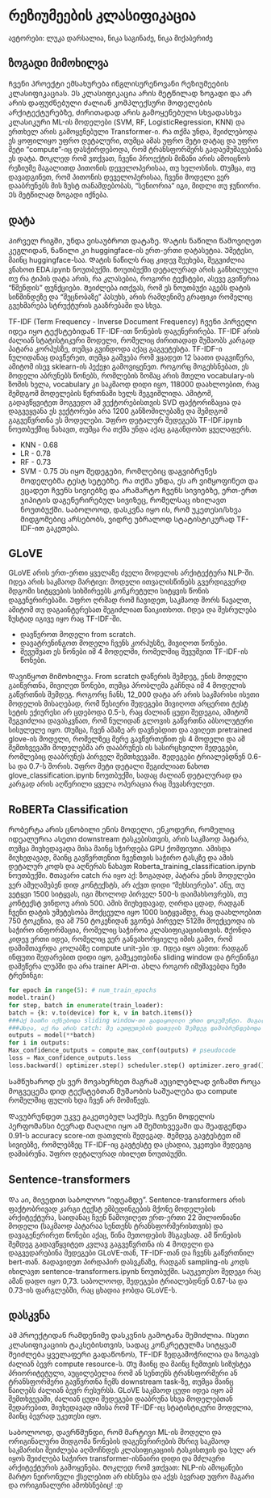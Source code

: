 # რეზიუმეების კლასიფიკაცია
ავტორები: ლუკა დარსალია, ნიკა საგინაძე, ნიკა მიქაბერიძე
## ზოგადი მიმოხილვა
Ჩვენი პროექტი ემსახურება ინგლისურენოვანი რეზიუმეების კლასიფიკაციას. Ეს კლასიფიკაცია არის მეტწილად ზოგადი და არ არის დაფუძნებული ძალიან კომპლექსური მოდელების არქიტექტურებზე, ძირითადად არის გამოყენებული სხვადასხვა კლასიკური ML-ის მოდელები (SVM, RF, LogisticRegression, KNN) და ერთხელ არის გამოყენებული Transformer-ი. Რა თქმა უნდა, შეიძლებოდა ეს ყოფილიყო უფრო დეტალური, თუმცა ამას უფრო მეტი დატაც და უფრო მეტი “compute”-იც დასჭირდებოდა, რომ ტრანსფორმერს გადაემუშავებინა ეს დატა. Მოკლედ რომ ვთქვათ, ჩვენი პროექტის მიზანი არის ამოიცნოს რეზიუმე მაგალითდ პითონის დეველოპერისაა, თუ ხელოსნის. Თუმცა, თუ დავადგინეთ, რომ პითონის დეველოპერისაა, ჩვენი მოდელი ვერ დააბრუნებს მის ზუსტ თანამდებობას, “სენიორია” იგი, მიდლი თუ ჯუნიორი. Ეს მეტწილად ზოგადი იქნება.

## დატა
Პირველ რიგში, უნდა ვისაუბროთ დატაზე. Დატის ნაწილი წამოვიღეთ კეგლიდან, ნაწილი კი huggingface-ის ერთ-ერთი დატასეტია. Უმეტესი, მაინც huggingface-საა. Დატის ნაწილს რაც კიდევ შეეხება, შეგვიძლია ვნახოთ EDA.ipynb ნოუთბუქში. Ნოუთბუქში დეტალურად არის განხილული თუ რა ტიპის დატა არის, რა კლასებია, როგორი ტექსტები, ასევე გვიწერია “წმენდის” ფუნქციები. Შეიძლება ითქვას, რომ ეს ნოუთბუქი აგებს დატის სიწმინდეზე და “შეცნობაზე” პასუხს, არის რამდენიმე გრაფიკი რომელიც გვეხმარება სტრუქტურის გააზრებაში და სხვა.

TF-IDF (Term Frequency - Inverse Document Frequency)
Ჩვენი პირველი იდეა იყო ტექსტებიდან TF-IDF-ით წონების დაგენერირება. TF-IDF არის ძალიან სტატისტიკური მოდელი, რომელიც ძირითადად მუშაობს კარგად პატარა კორპუსზე, თუმცა გვინდოდა აქაც გაგვეტესტა. TF-IDF-ი ნულიდანაც დავწერეთ, თუმცა გაშვება რომ ვცადეთ 12 საათი დაგვიწერა, ამიტომ ისევ sklearn-ის პექეჯი გამოვიყენეთ. 
Როგორც მოგეხსნებათ, ეს მოდელი აბრუნებს წონებს, რომლების ზომაც არის მთელი vocabulary-ის ზომის ხელა, vocabulary კი საკმაოდ დიდი იყო, 118000 დაახლოებით, რაც შემდგომ მოდელების წვრთნაში ხელს შეგვიშლიდა. Ამიტომ, გადავწყვიტეთ მოგვედო ამ ვექტორებისთვის SVD ფაქტორიზაცია და დაგვეყვანა ეს ვექტორები არა 1200 განზომილებაზე და შემდგომ გაგვეწვრთნა ეს მოდელები.
Უფრო დეტალურ შედეგებს TF-IDF.ipynb ნოუთბუქშიც ნახავთ, თუმცა რა თქმა უნდა აქაც გაგანდობთ ყველაფერს. 
- KNN - 0.68
- LR - 0.78
- RF - 0.73
- SVM - 0.75
Ეს იყო შედეგები, რომლებიც დაგვიბრუნეს მოდელებმა ტესტ სეტებზე. Რა თქმა უნდა, ეს არ ვიმყოფინეთ და ვცადეთ ჩვენს სივიებზე და არამარტო ჩვენს სივიებზე, ერთ-ერთ ჯიპიტის დაგენერირებულ სივიზეც, რომელსაც იხილავთ ნოუთბუქში. Საბოლოოდ, დასკვნა იყო ის, რომ უკეთესი/სხვა მიდგომებიც არსებობს, ვიდრე უბრალოდ სტატისტიკურად TF-IDF-ით გაკეთება.


## GLoVE
GLoVE არის ერთ-ერთი ყველაზე ძველი მოდელის არქიტექტურა NLP-ში. Იდეა არის საკმაოდ მარტივი: მოდელი ითვალისწინებს გვერდიგვერდ მდგომი სიტყვების სიხშირეებს კონკრეტული სიტყვის წონის დაგენერირებაში. Უფრო ღრმად რომ ჩავიდეთ, საკმაოდ შორს წავალთ, ამიტომ თუ დაგაინტერესათ შეგიძლიათ წაიკითხოთ.
Იდეა და შესრულება ზუსტად იგივე იყო რაც TF-IDF-ში. 
- დავწეროთ მოდელი from scratch.
- დავატრენინგოთ მოდელი ჩვენს კორპუსზე, მივიღოთ წონები.
- შევუშვათ ეს წონები იმ 4 მოდელში, რომელშიც შევუშვით TF-IDF-ის წონები.

Დავიწყოთ მიმოხილვა. From scratch დაწერის შემდეგ, ენის მოდელი გაიწვრთნა, მივიღეთ წონები, თუმცა პრობლემა გაჩნდა იმ 4 მოდელის გაწვრთნის შემდეგ. Როგორც ჩანს, 12_000 დატა არ არის საკმარისი ისეთი მოდელის მისაღებად, რომ წესიერი შედეგები მივიღოთ არცერთი ტესტ სეტის ექიურესი არ ცდებოდა 0.5-ს, რაც ძალიან ცუდი შედეგია, ამიტომ შეგვიძლია დავასკვნათ, რომ ნულიდან გლოვის გაწვრთნა აბსოლუტური სისულელე იყო. Თუმცა, ჩვენ ამაზე არ დავნებდით და ავიღეთ pretrained glove-ის მოდელი, რომელზეც მერე გავწვრთენით ეს 4 მოდელი და ამ შემთხვევაში მოდელებმა არ დააბრუნეს ის სასირცხვილო შედეგები, რომლებიც დააბრუნეს პირველ შემთხვევაში. Შედეგები ტრიალებდნენ 0.6-სა და 0.7-ს შორის. Უფრო მეტი დეტალი შეგიძლიათ ნახოთ glove_classification.ipynb ნოუთბუქში, სადაც ძალიან დეტალურად და კარგად არის აღწერილი ყველა ოპერაცია რაც შევასრულეთ.


## RoBERTa Classification
Რობერტა არის ცნობილი ენის მოდელი, ენკოდერი, რომელიც იდეალურია ასეთი downstream ტასკებისთვის, არის საკმაოდ პატარა, თუმცა მიუხედავადა მისა მაინც სჭირდება GPU ქომფიუთი. Ამისდა მიუხედავად, მაინც გავწვრთენით ჩვენთვის საჭირო ტასკზე და ამის დეტალურ კოდს და აღწერას ნახავთ Roberta_training_classification.ipynb ნოუთბუქში. Მთავარი catch რა იყო აქ: ზოგადად, პატარა ენის მოდელები ვერ ამუღამებენ დიდ კონტექსტს, არ აქვთ დიდი “მეხსიერება”. Ანუ, თუ ვეტყვი 1500 სიტყვას, იგი მხოლოდ პირველ 500-ს დაიმახსოვრებს, თუ კონტექსტ ვინდოუ არის 500. Ამის მიუხედავად, ღირდა ცდად, რადგან ჩვენი დატის უმეტესობა მოქცეული იყო 1000 სიტყვამდე, რაც დაახლოებით 750 ტოკენია, და ამ 750 ტოკენიდან ვგონებ პირველ 512ში მოექცეოდა ის საჭირო ინფორმაცია, რომელიც საჭიროა კლასიფიკაციისთვის. Მქონდა კიდევ ერთი იდეა, რომელიც ვერ განვახორციელე იმის გამო, რომ დამიმთავრდა კოლაბზე compute unit-ები :დ.
Იდეა იყო ასეთი: რადგან ინფუთი შედარებით დიდი იყო, გამეკეთებინა sliding window და ტრენინგი დამეწერა ლუპში და არა trainer API-თ. Ახლა როგორ იმუშავებდა ჩემი ტრენინგი:
```python
for epoch in range(5): # num_train_epochs 
model.train() 
for step, batch in enumerate(train_loader): 
batch = {k: v.to(device) for k, v in batch.items()} 
###Აქ ბათჩი იქნებოდა sliding window-თი გადაყოლილი ერთი დოკუმენტი. Მაგალითად, თუ იყო 1000 სიტყვა, კონტექსტი მექნებოდა 500, ვინდოუ კი მექნებოდა 250, მექნებოდა დაახლოებით ასეთი საბოლოო ბეთჩი:[[0:500],[250:750],[500:1000]].
###Ახლა, აქ რა არის catch: მე აუთფუთების დათვლის შემდეგ დამიბრუნდებოდა ლოგიტები, ანუ ალბათობები და შემიძლია დავთვალო ლოგიკურად მოდელის “confidence” მაგ კონკრეტულ აუთფუთზე. Ამის შემდეგ, ბეთჩიდან რომელზეც დამიბრუნდებოდა აუთფუთი ყველაზე დიდი ქონფიდენსით, ჩავთვლიდი, რომ ეგ არის ჩემი ნამდვილი აუთფუთი და მხოლოდ ამის შემდგომ ვიზამდი loss.backward-ს.
outputs = model(**batch)
for i in outputs:
Max_confidence_outputs = compute_max_conf(outputs) # pseudocode 
loss = Max_confidence_outputs.loss 
loss.backward() optimizer.step() scheduler.step() optimizer.zero_grad()
```
Სამწუხაროდ ეს ვერ მოვახერხეთ მაგრამ აუცილებლად ვიზამთ როცა მოგვეცემა დიდ ტექსტებთან მუშაობის საშუალება და compute რომელშიც ფულის ხდა ჩვენ არ მომიწევს.

Დავუბრუნდეთ უკვე გაკეთებულ საქმეს. Ჩვენი მოდელის პერფომანსი ბევრად მაღალი იყო ამ შემთხვევაში და შეადგენდა 0.91-ს accuracy score-ით დათვლის შედეგად. Შემდეგ გავტესტეთ იმ სივიებზე, რომლებზეც TF-IDF-იც გავტესტე და ცხადია, უკეთესი შედეგიც დამიბრუნა. Უფრო დეტალურად იხილეთ ნოუთბუქში.


## Sentence-transformers
Და აი, მივედით საბოლოო “იდეამდე”. Sentence-transformers არის ფაქტობრივად კარგი ტექსტ ემბედინგების მქონე მოდელების არქიტექტურა, საიდანაც ჩვენ წამოვიღეთ ერთ-ერთი 22 მილიონიანი მოდელი (საკმაოდ პატარაა სენთენს ტრანსფორმერისთვის) და დავაგენერირეთ წონები აქაც, წინა მეთოდების მსგავსად. Ამ წონების შემდეგ გადავწყვიტეთ კვლავ გაგვეწვრთნა ის 4 მოდელი და დაგვედარებინა შედეგები GLoVE-თან, TF-IDF-თან და ჩვენს გაწვრთნილ bert-თან.
Გადავიდეთ პირდაპირ დასვკნაზე, რადგან sampling-ის კოდს იხილავთ sentence-transformers.ipynb ნოუთბუქში.
Საუკეთესო შედეგი რაც ამან დადო იყო 0,73. Საბოლოოდ, შედეგები ტრიალებდნენ 0.67-სა და 0.73-ის ფარგლებში, რაც ცხადია ჯობდა GLoVE-ს. 


## დასკვნა

Ამ პროექტიდან რამდენიმე დასკვნის გამოტანა შემიძლია.
Ისეთი კლასიფიკაციის ტაკსებისთვის, სადაც კონკრეტულმა სიტყვამ შეიძლება ყველაფერი გადაწონოს, TF-IDF ზედგამოჭრილია და ზოგავს ძალიან ბევრ compute resource-ს.
Თუ მაინც და მაინც ჩემთვის სიზუსტეა პრიორიტეტული, აუცილებელია რომ ან სენთენს ტრანსფორმერი ან ტრანსფორმერი გავწვრთნა ჩემს downstream task-ზე, თუმცა მაინც წაიღებს ძალიან ბევრ რესურსს.
GLoVE საკმაოდ ცუდი იდეა იყო ამ შემთხვევაში, ძალიან ცუდი შედეგები დააბრუნა სხვა მოდელებთან შედარებით, მიუხედავად იმისა რომ TF-IDF-იც სტატისტიკური მოდელია, მაინც ბევრად უკეთესი იყო.

Საბოლოოდ, დავრწმუნდი, რომ მარტივი ML-ის მოდელი და ორიგინალური მიდგომა წონების დაგენერირების მხრივ საკმაოდ საკმარისი შეიძლება აღმოჩნდეს კლასიფიკაციის ტასკისთვის და სულ არ იყოს შეიძლება საჭირო transformer-ისნაირი დიდი და მძლავრი არქიტექტურის გამოყენება.
Მოკლედ რომ ვთქვათ: NLP-ის ამოცანები მარტო ნეირონული ქსელებით არ იხსნება და აქვს ბევრად უფრო მაგარი და ორიგინალური ამოხსნებიც! :დ
